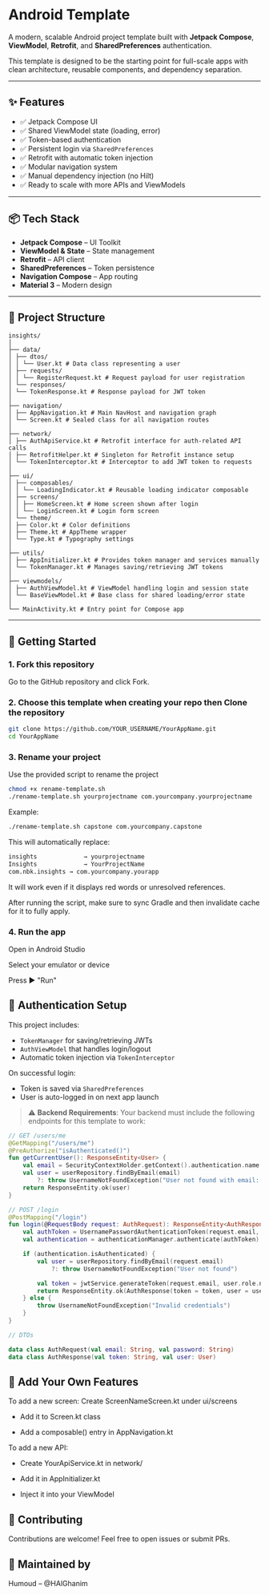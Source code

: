 # Android Template

A modern, scalable Android project template built with **Jetpack Compose**, **ViewModel**, **Retrofit**, and **SharedPreferences** authentication.

This template is designed to be the starting point for full-scale apps with clean architecture, reusable components, and dependency separation.

---

## ✨ Features

- ✅ Jetpack Compose UI
- ✅ Shared ViewModel state (loading, error)
- ✅ Token-based authentication
- ✅ Persistent login via `SharedPreferences`
- ✅ Retrofit with automatic token injection
- ✅ Modular navigation system
- ✅ Manual dependency injection (no Hilt)
- ✅ Ready to scale with more APIs and ViewModels

---

## 📦 Tech Stack

- **Jetpack Compose** – UI Toolkit
- **ViewModel & State** – State management
- **Retrofit** – API client
- **SharedPreferences** – Token persistence
- **Navigation Compose** – App routing
- **Material 3** – Modern design

---

## 📁 Project Structure
```
insights/
│
├── data/
│ ├── dtos/
│ │ └── User.kt # Data class representing a user
│ ├── requests/
│ │ └── RegisterRequest.kt # Request payload for user registration
│ └── responses/
│ └── TokenResponse.kt # Response payload for JWT token
│
├── navigation/
│ ├── AppNavigation.kt # Main NavHost and navigation graph
│ └── Screen.kt # Sealed class for all navigation routes
│
├── network/
│ ├── AuthApiService.kt # Retrofit interface for auth-related API calls
│ ├── RetrofitHelper.kt # Singleton for Retrofit instance setup
│ └── TokenInterceptor.kt # Interceptor to add JWT token to requests
│
├── ui/
│ ├── composables/
│ │ └── LoadingIndicator.kt # Reusable loading indicator composable
│ ├── screens/
│ │ ├── HomeScreen.kt # Home screen shown after login
│ │ └── LoginScreen.kt # Login form screen
│ └── theme/
│ ├── Color.kt # Color definitions
│ ├── Theme.kt # AppTheme wrapper
│ └── Type.kt # Typography settings
│
├── utils/
│ ├── AppInitializer.kt # Provides token manager and services manually
│ └── TokenManager.kt # Manages saving/retrieving JWT tokens
│
├── viewmodels/
│ ├── AuthViewModel.kt # ViewModel handling login and session state
│ └── BaseViewModel.kt # Base class for shared loading/error state
│
└── MainActivity.kt # Entry point for Compose app
```
---

## 🚀 Getting Started
### 1. Fork this repository

Go to the GitHub repository and click Fork.

### 2. Choose this template when creating your repo then Clone the repository

```bash
git clone https://github.com/YOUR_USERNAME/YourAppName.git
cd YourAppName
```
### 3. Rename your project

Use the provided script to rename the project
```bash
chmod +x rename-template.sh
./rename-template.sh yourprojectname com.yourcompany.yourprojectname
```
Example:
```bash
./rename-template.sh capstone com.yourcompany.capstone
```

This will automatically replace:
```bash
insights             → yourprojectname
Insights             → YourProjectName
com.nbk.insights → com.yourcompany.yourapp
```
It will work even if it displays red words or unresolved references.

After running the script, make sure to sync Gradle and then invalidate cache for it to fully apply.

### 4. Run the app
Open in Android Studio

Select your emulator or device

Press ▶️ "Run"

## 🔐 Authentication Setup

This project includes:

- `TokenManager` for saving/retrieving JWTs
- `AuthViewModel` that handles login/logout
- Automatic token injection via `TokenInterceptor`

On successful login:

- Token is saved via `SharedPreferences`
- User is auto-logged in on next app launch

> ⚠️ **Backend Requirements**: Your backend must include the following endpoints for this template to work:

```kotlin
// GET /users/me
@GetMapping("/users/me")
@PreAuthorize("isAuthenticated()")
fun getCurrentUser(): ResponseEntity<User> {
    val email = SecurityContextHolder.getContext().authentication.name
    val user = userRepository.findByEmail(email)
        ?: throw UsernameNotFoundException("User not found with email: $email")
    return ResponseEntity.ok(user)
}

// POST /login
@PostMapping("/login")
fun login(@RequestBody request: AuthRequest): ResponseEntity<AuthResponse> {
    val authToken = UsernamePasswordAuthenticationToken(request.email, request.password)
    val authentication = authenticationManager.authenticate(authToken)

    if (authentication.isAuthenticated) {
        val user = userRepository.findByEmail(request.email)
            ?: throw UsernameNotFoundException("User not found")

        val token = jwtService.generateToken(request.email, user.role.name)
        return ResponseEntity.ok(AuthResponse(token = token, user = user))
    } else {
        throw UsernameNotFoundException("Invalid credentials")
    }
}

// DTOs

data class AuthRequest(val email: String, val password: String)
data class AuthResponse(val token: String, val user: User)
```

## 💠 Add Your Own Features
To add a new screen:
Create ScreenNameScreen.kt under ui/screens

- Add it to Screen.kt class

- Add a composable() entry in AppNavigation.kt

To add a new API:
- Create YourApiService.kt in network/

- Add it in AppInitializer.kt

- Inject it into your ViewModel

## 🤝 Contributing
Contributions are welcome! Feel free to open issues or submit PRs.

## 🧠 Maintained by
Humoud – @HAlGhanim
